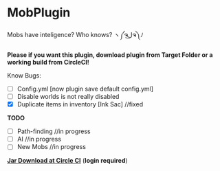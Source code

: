 # MobPlugin
Mobs have inteligence? Who knows? ヽ༼ຈل͜ຈ༽ﾉ

**Please if you want this plugin, download plugin from Target Folder or a working build from CircleCI!**

Know Bugs:
- [ ]  Config.yml [now plugin save default config.yml]
- [ ]  Disable worlds is not really disabled
- [X]  Duplicate items in inventory [Ink Sac] //fixed

**TODO**
- [ ] Path-finding //in progress
- [ ] AI //in progress
- [ ] New Mobs //in progress

__[Jar Download at Circle CI](https://circleci.com/gh/PikyCZ/MobPlugin/tree/master/)__ (**login required**)
